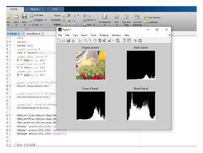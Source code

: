 

<div  dir="rtl">
  
  </div>
  
  
  ![توضيحات](https://github.com/semnan-university-ai/image-processing-class/blob/main/excersiecs/Homayontoosy/23/Untitled.jpg)
